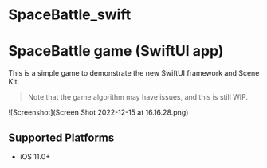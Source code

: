 # SpaceBattle_swift

#  SpaceBattle game (SwiftUI app)

This is a simple game to demonstrate the new SwiftUI framework and Scene Kit.

> Note that the game algorithm may have issues, and this is still WIP.

![Screenshot](Screen Shot 2022-12-15 at 16.16.28.png)

## Supported Platforms

* iOS 11.0+
